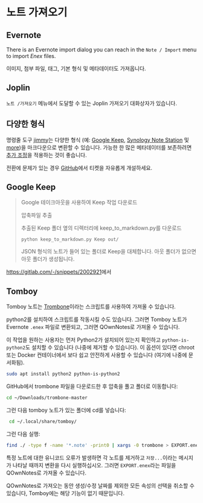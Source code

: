 # 노트 가져오기

## Evernote

There is an Evernote import dialog you can reach in the `Note / Import` menu to import _Enex_ files.

이미지, 첨부 파일, 태그, 기본 형식 및 메타데이터도 가져옵니다.

## Joplin

`노트 /가져오기` 메뉴에서 도달할 수 있는 Joplin 가져오기 대화상자가 있습니다.

## 다양한 형식

명령줄 도구 [jimmy](https://github.com/marph91/jimmy)는 다양한 형식 (예: [Google Keep](https://marph91.github.io/jimmy/formats/google_keep/), [Synology Note Station](https://marph91.github.io/jimmy/formats/synology_note_station/) 및 [more](https://marph91.github.io/jimmy/))을 마크다운으로 변환할 수 있습니다. 가능한 한 많은 메타데이터를 보존하려면 [추가 조정](https://marph91.github.io/jimmy/import_instructions/#qownnotes)을 적용하는 것이 좋습니다.

전환에 문제가 있는 경우 [GitHub](https://github.com/marph91/jimmy/issues)에서 티켓을 자유롭게 개설하세요.

## Google Keep

> Google 테이크아웃을 사용하여 Keep 작업 다운로드
> 
> 압축파일 추출
> 
> 추출된 Keep 폴더 옆의 디렉터리에 keep_to_markdown.py를 다운로드
> 
>     python keep_to_markdown.py Keep out/
>     
> 
> JSON 형식의 노트가 들어 있는 폴더로 Keep을 대체합니다. 아웃 폴더가 없으면 아웃 폴더가 생성됩니다.

<https://gitlab.com/-/snippets/2002921>에서

## Tomboy

Tomboy 노트는 [Trombone](https://github.com/samba/trombone)이라는 스크립트를 사용하여 가져올 수 있습니다.

python2를 설치하여 스크립트를 작동시킬 수도 있습니다. 그러면 Tomboy 노트가 Evernote `.enex` 파일로 변환되고, 그러면 QOwnNotes로 가져올 수 있습니다.

이 작업을 원하는 사용자는 먼저 Python2가 설치되어 있는지 확인하고 `python-is-python2`도 설치할 수 있습니다 (나중에 제거할 수 있습니다). 이 옵션이 있다면 chroot 또는 Docker 컨테이너에서 보다 쉽고 안전하게 사용할 수 있습니다 (여기에 나중에 문서화됨).

```bash
sudo apt install python2 python-is-python2
```

GitHub에서 trombone 파일을 다운로드한 후 압축을 풀고 폴더로 이동합니다:

```bash
cd ~/Downloads/trombone-master
```

그런 다음 tomboy 노트가 있는 폴더에 cd를 넣습니다:

```bash
 cd ~/.local/share/tomboy/
```

그런 다음 실행:

```bash
find ./ -type f -name '*.note' -print0 | xargs -0 trombone > EXPORT.enex
```

특정 노트에 대한 유니코드 오류가 발생하면 각 노트를 제거하고 `저장...`이라는 메시지가 나타날 때까지 변환을 다시 실행하십시오. 그러면 `EXPORT.enex`라는 파일을 QOwnNotes로 가져올 수 있습니다.

QOwnNotes로 가져오는 동안 생성/수정 날짜를 제외한 모든 속성의 선택을 취소할 수 있습니다, Tomboy에는 해당 기능이 없기 때문입니다.
